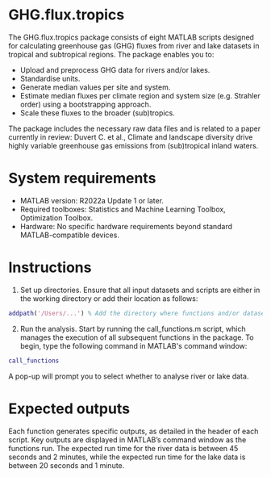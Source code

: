# GHG.flux.tropics

The GHG.flux.tropics package consists of eight MATLAB scripts designed for calculating greenhouse gas (GHG) fluxes from river and lake datasets in tropical and subtropical regions. The package enables you to:
- Upload and preprocess GHG data for rivers and/or lakes.
- Standardise units.
- Generate median values per site and system.
- Estimate median fluxes per climate region and system size (e.g. Strahler order) using a bootstrapping approach.
- Scale these fluxes to the broader (sub)tropics.

The package includes the necessary raw data files and is related to a paper currently in review: Duvert C. et al., Climate and landscape diversity drive highly variable greenhouse gas emissions from (sub)tropical inland waters.

# System requirements
- MATLAB version: R2022a Update 1 or later.
- Required toolboxes: Statistics and Machine Learning Toolbox, Optimization Toolbox.
- Hardware: No specific hardware requirements beyond standard MATLAB-compatible devices.

# Instructions
1. Set up directories. Ensure that all input datasets and scripts are either in the working directory or add their location as follows:
```MATLAB
addpath('/Users/...') % Add the directory where functions and/or datasets are stored
```
2. Run the analysis. Start by running the call_functions.m script, which manages the execution of all subsequent functions in the package. To begin, type the following command in MATLAB's command window:
```MATLAB
call_functions
```
A pop-up will prompt you to select whether to analyse river or lake data.

# Expected outputs
Each function generates specific outputs, as detailed in the header of each script. Key outputs are displayed in MATLAB’s command window as the functions run.
The expected run time for the river data is between 45 seconds and 2 minutes, while the expected run time for the lake data is between 20 seconds and 1 minute.
